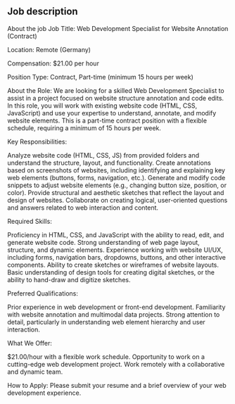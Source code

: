 ## Job description


About the job
Job Title: Web Development Specialist for Website Annotation (Contract)

Location: Remote (Germany)

Compensation: $21.00 per hour

Position Type: Contract, Part-time (minimum 15 hours per week)



About the Role: We are looking for a skilled Web Development Specialist to assist in a project focused on website structure annotation and code edits. In this role, you will work with existing website code (HTML, CSS, JavaScript) and use your expertise to understand, annotate, and modify website elements. This is a part-time contract position with a flexible schedule, requiring a minimum of 15 hours per week.



Key Responsibilities:

Analyze website code (HTML, CSS, JS) from provided folders and understand the structure, layout, and functionality.
Create annotations based on screenshots of websites, including identifying and explaining key web elements (buttons, forms, navigation, etc.).
Generate and modify code snippets to adjust website elements (e.g., changing button size, position, or color).
Provide structural and aesthetic sketches that reflect the layout and design of websites.
Collaborate on creating logical, user-oriented questions and answers related to web interaction and content.


Required Skills:

Proficiency in HTML, CSS, and JavaScript with the ability to read, edit, and generate website code.
Strong understanding of web page layout, structure, and dynamic elements.
Experience working with website UI/UX, including forms, navigation bars, dropdowns, buttons, and other interactive components.
Ability to create sketches or wireframes of website layouts.
Basic understanding of design tools for creating digital sketches, or the ability to hand-draw and digitize sketches.


Preferred Qualifications:

Prior experience in web development or front-end development.
Familiarity with website annotation and multimodal data projects.
Strong attention to detail, particularly in understanding web element hierarchy and user interaction.


What We Offer:

$21.00/hour with a flexible work schedule.
Opportunity to work on a cutting-edge web development project.
Work remotely with a collaborative and dynamic team.


How to Apply: Please submit your resume and a brief overview of your web development experience.